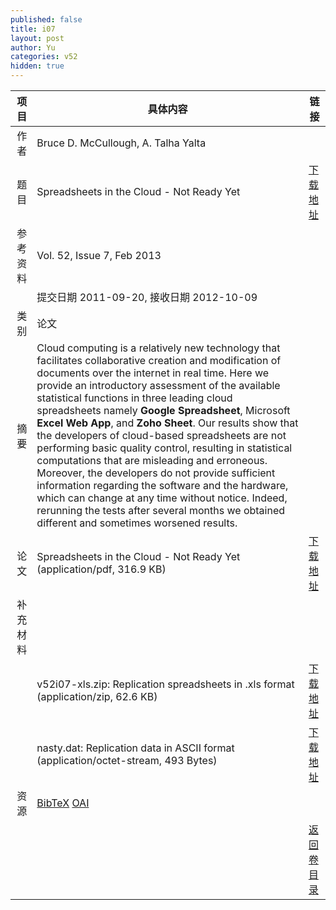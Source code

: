 ```yaml
---
published: false
title: i07
layout: post
author: Yu
categories: v52
hidden: true
---
```


| 项目 | 具体内容 | 链接 |
|---:|---|---|
| 作者 | Bruce D. McCullough, A. Talha Yalta| |
| 题目 |Spreadsheets in the Cloud - Not Ready Yet | [下载地址](http://www.jstatsoft.org/v52/i07/paper) |
| 参考资料 |Vol. 52, Issue 7, Feb 2013 | |
| | 提交日期 2011-09-20, 接收日期 2012-10-09| | 
| 类别 | 论文| |
| 摘要 | Cloud computing is a relatively new technology that facilitates collaborative creation and modification of documents over the internet in real time. Here we provide an introductory assessment of the available statistical functions in three leading cloud spreadsheets namely <b>Google Spreadsheet</b>, Microsoft <b>Excel Web App</b>, and <b>Zoho Sheet</b>. Our results show that the developers of cloud-based spreadsheets are not performing basic quality control, resulting in statistical computations that are misleading and erroneous. Moreover, the developers do not provide sufficient information regarding the software and the hardware, which can change at any time without notice. Indeed, rerunning the tests after several months we obtained different and sometimes worsened results.| |
| 论文 | Spreadsheets in the Cloud - Not Ready Yet  (application/pdf, 316.9 KB)| [下载地址](http://www.jstatsoft.org/v52/i07/paper) |
| 补充材料 | | |
| |v52i07-xls.zip: Replication spreadsheets in .xls format  (application/zip, 62.6 KB)|  [下载地址](http://www.jstatsoft.org/v52/i07/supp/1) |
| |nasty.dat: Replication data in ASCII format  (application/octet-stream, 493 Bytes)|  [下载地址](http://www.jstatsoft.org/v52/i07/supp/2) |
| 资源 | [BibTeX](http://www.jstatsoft.org/v52/i07/bibtex) [OAI](http://www.jstatsoft.org/oai?verb=GetRecord&identifier=oai.jstatsoft/v52/i07&prefix=oai_dc)| |
| |  | [返回卷目录]({{site.baseurl}}/volume/v52.html) |